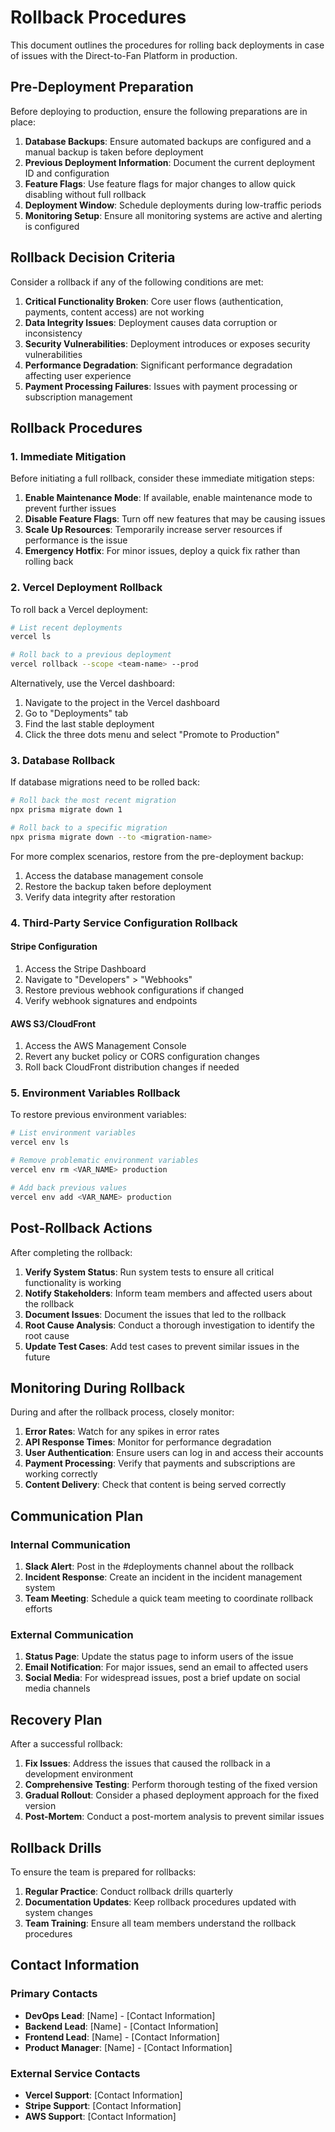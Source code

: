 # Rollback Procedures

This document outlines the procedures for rolling back deployments in case of
issues with the Direct-to-Fan Platform in production.

## Pre-Deployment Preparation

Before deploying to production, ensure the following preparations are in place:

1. **Database Backups**: Ensure automated backups are configured and a manual
   backup is taken before deployment
2. **Previous Deployment Information**: Document the current deployment ID and
   configuration
3. **Feature Flags**: Use feature flags for major changes to allow quick
   disabling without full rollback
4. **Deployment Window**: Schedule deployments during low-traffic periods
5. **Monitoring Setup**: Ensure all monitoring systems are active and alerting
   is configured

## Rollback Decision Criteria

Consider a rollback if any of the following conditions are met:

1. **Critical Functionality Broken**: Core user flows (authentication, payments,
   content access) are not working
2. **Data Integrity Issues**: Deployment causes data corruption or inconsistency
3. **Security Vulnerabilities**: Deployment introduces or exposes security
   vulnerabilities
4. **Performance Degradation**: Significant performance degradation affecting
   user experience
5. **Payment Processing Failures**: Issues with payment processing or
   subscription management

## Rollback Procedures

### 1. Immediate Mitigation

Before initiating a full rollback, consider these immediate mitigation steps:

1. **Enable Maintenance Mode**: If available, enable maintenance mode to prevent
   further issues
2. **Disable Feature Flags**: Turn off new features that may be causing issues
3. **Scale Up Resources**: Temporarily increase server resources if performance
   is the issue
4. **Emergency Hotfix**: For minor issues, deploy a quick fix rather than
   rolling back

### 2. Vercel Deployment Rollback

To roll back a Vercel deployment:

```bash
# List recent deployments
vercel ls

# Roll back to a previous deployment
vercel rollback --scope <team-name> --prod
```

Alternatively, use the Vercel dashboard:

1. Navigate to the project in the Vercel dashboard
2. Go to "Deployments" tab
3. Find the last stable deployment
4. Click the three dots menu and select "Promote to Production"

### 3. Database Rollback

If database migrations need to be rolled back:

```bash
# Roll back the most recent migration
npx prisma migrate down 1

# Roll back to a specific migration
npx prisma migrate down --to <migration-name>
```

For more complex scenarios, restore from the pre-deployment backup:

1. Access the database management console
2. Restore the backup taken before deployment
3. Verify data integrity after restoration

### 4. Third-Party Service Configuration Rollback

#### Stripe Configuration

1. Access the Stripe Dashboard
2. Navigate to "Developers" > "Webhooks"
3. Restore previous webhook configurations if changed
4. Verify webhook signatures and endpoints

#### AWS S3/CloudFront

1. Access the AWS Management Console
2. Revert any bucket policy or CORS configuration changes
3. Roll back CloudFront distribution changes if needed

### 5. Environment Variables Rollback

To restore previous environment variables:

```bash
# List environment variables
vercel env ls

# Remove problematic environment variables
vercel env rm <VAR_NAME> production

# Add back previous values
vercel env add <VAR_NAME> production
```

## Post-Rollback Actions

After completing the rollback:

1. **Verify System Status**: Run system tests to ensure all critical
   functionality is working
2. **Notify Stakeholders**: Inform team members and affected users about the
   rollback
3. **Document Issues**: Document the issues that led to the rollback
4. **Root Cause Analysis**: Conduct a thorough investigation to identify the
   root cause
5. **Update Test Cases**: Add test cases to prevent similar issues in the future

## Monitoring During Rollback

During and after the rollback process, closely monitor:

1. **Error Rates**: Watch for any spikes in error rates
2. **API Response Times**: Monitor for performance degradation
3. **User Authentication**: Ensure users can log in and access their accounts
4. **Payment Processing**: Verify that payments and subscriptions are working
   correctly
5. **Content Delivery**: Check that content is being served correctly

## Communication Plan

### Internal Communication

1. **Slack Alert**: Post in the #deployments channel about the rollback
2. **Incident Response**: Create an incident in the incident management system
3. **Team Meeting**: Schedule a quick team meeting to coordinate rollback
   efforts

### External Communication

1. **Status Page**: Update the status page to inform users of the issue
2. **Email Notification**: For major issues, send an email to affected users
3. **Social Media**: For widespread issues, post a brief update on social media
   channels

## Recovery Plan

After a successful rollback:

1. **Fix Issues**: Address the issues that caused the rollback in a development
   environment
2. **Comprehensive Testing**: Perform thorough testing of the fixed version
3. **Gradual Rollout**: Consider a phased deployment approach for the fixed
   version
4. **Post-Mortem**: Conduct a post-mortem analysis to prevent similar issues

## Rollback Drills

To ensure the team is prepared for rollbacks:

1. **Regular Practice**: Conduct rollback drills quarterly
2. **Documentation Updates**: Keep rollback procedures updated with system
   changes
3. **Team Training**: Ensure all team members understand the rollback procedures

## Contact Information

### Primary Contacts

- **DevOps Lead**: [Name] - [Contact Information]
- **Backend Lead**: [Name] - [Contact Information]
- **Frontend Lead**: [Name] - [Contact Information]
- **Product Manager**: [Name] - [Contact Information]

### External Service Contacts

- **Vercel Support**: [Contact Information]
- **Stripe Support**: [Contact Information]
- **AWS Support**: [Contact Information]

